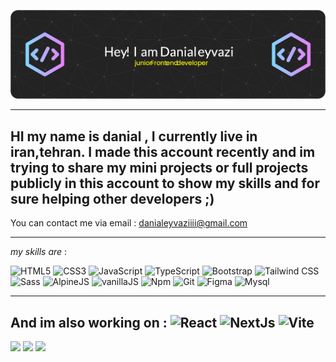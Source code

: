 ![GitHub Readme](https://github.com/danialeyz/danialeyz/blob/main/github-header-image-4.png)

-------------------
HI my name is danial , I currently live in iran,tehran. 
I made this account recently and im trying to share my mini projects or full projects publicly in this account to show my skills and
for sure helping other developers ;)
----------

You can contact me via email : danialeyvaziiii@gmail.com

-------------------
*my skills are* :


![HTML5](https://img.shields.io/badge/HTML5-E34F26?logo=HTML5&logoColor=white&style=for-the-badge)
![CSS3](https://img.shields.io/badge/CSS3-1572B6?logo=CSS3&logoColor=white&style=for-the-badge)
![JavaScript](https://img.shields.io/badge/JavaScript-F7DF1E?logo=JavaScript&logoColor=black&style=for-the-badge)
![TypeScript](https://img.shields.io/badge/TypeScript-3178C6?logo=TypeScript&logoColor=white&style=for-the-badge)
![Bootstrap](https://img.shields.io/badge/Bootstrap-777BB4?logo=Bootstrap&logoColor=white&style=for-the-badge)
![Tailwind CSS](https://img.shields.io/badge/Tailwind&nbsp;CSS-06B6D4?logo=TailwindCSS&logoColor=white&style=for-the-badge)
![Sass](https://img.shields.io/badge/Sass&nbsp;-06B6D4?logo=Sass&logoColor=Pink&style=for-the-badge)
![AlpineJS](https://img.shields.io/badge/Alpine%20JS-8BC0D0?style=for-the-badge&logo=alpinedotjs&logoColor=black)
![vanillaJS](https://img.shields.io/badge/vanillaJs-3178C6?logo=VanillaJs&logoColor=white&style=for-the-badge)
![Npm](https://img.shields.io/badge/Npm-CB3837?logo=Npm&logoColor=white&style=for-the-badge)
![Git](https://img.shields.io/badge/Git-F05032?logo=Git&logoColor=white&style=for-the-badge)
![Figma](https://img.shields.io/badge/Figma-F24E1E?logo=Figma&logoColor=white&style=for-the-badge)
![Mysql](https://img.shields.io/badge/MySQL-005C84?style=for-the-badge&logo=mysql&logoColor=white)

-----------
And im also working on :
![React](https://img.shields.io/badge/React-61DAFB?logo=React&logoColor=black&style=for-the-badge)
![NextJs](https://img.shields.io/badge/NextJs-000000?logo=Next.js&logoColor=white&style=for-the-badge)
![Vite](https://img.shields.io/badge/Vite-646CFF?logo=Vite&logoColor=white&style=for-the-badge)
-----------
![](http://github-profile-summary-cards.vercel.app/api/cards/profile-details?username=danialeyz&theme=github_dark)
![](http://github-profile-summary-cards.vercel.app/api/cards/most-commit-language?username=danialeyz&theme=github_dark)
![](http://github-profile-summary-cards.vercel.app/api/cards/productive-time?username=danialeyz&theme=github_dark&utcOffset=8)
